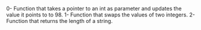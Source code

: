 0- Function that takes a pointer to an int as parameter and updates the value it points to to 98.
1- Function that swaps the values of two integers.
2- Function that returns the length of a string.